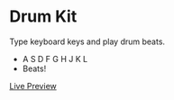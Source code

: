 # Drum Kit

Type keyboard keys and play drum beats.

- A S D F G H J K L
- Beats!

[Live Preview](https://kind-mestorf-acbf1f.netlify.app/)

